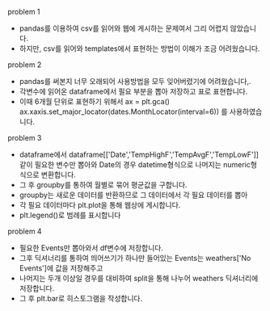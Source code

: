 problem 1

- pandas를 이용하여 csv를 읽어와 웹에 게시하는 문제여서 그리 어렵지 않았습니다.
- 하지만, csv를 읽어와 templates에서 표현하는 방법이 이해가 조금 어려웠습니다.

problem 2

- pandas를 써본지 너무 오래되어 사용방법을 모두 잊어버렸기에 어려웠습니다,.
- 각변수에 읽어온 dataframe에서 필요 부분을 뽑아 저장하고 표로 표현합니다.
- 이때 6개월 단위로 표현하기 위해서 
    ax = plt.gca()
    ax.xaxis.set_major_locator(dates.MonthLocator(interval=6))
    를 사용하였습니다.


problem 3

- dataframe에서 dataframe[['Date','TempHighF','TempAvgF','TempLowF']]같이 필요한 변수만 뽑아와 Date의 경우 datetime형식으로 나머지는 numeric형식으로 변환합니다.
- 그 후 groupby를 통하여 월별로 묶어 평균값을 구합니다.
- groupby는 새로운 데이터를 반환하므로 그 데이터에서 각 필요 데이터를 뽑아 
- 각 필요 데이터마다 plt.plot을 통해 웹상에 게시합니다.
- plt.legend()로 범례를 표시합니다


problem 4

- 필요한 Events만 뽑아와서 df변수에 저장합니다.
- 그후 딕셔너리를 통하여 띄어쓰기가 하나만 들어있는 Events는 weathers['No Events']에 값을 저장해주고
- 나머지는 두개 이상일 경우를 대비하여 split을 통해 나누어 weathers 딕셔너리에 저장합니다.
- 그 후 plt.bar로 히스토그램을 작성합니다.